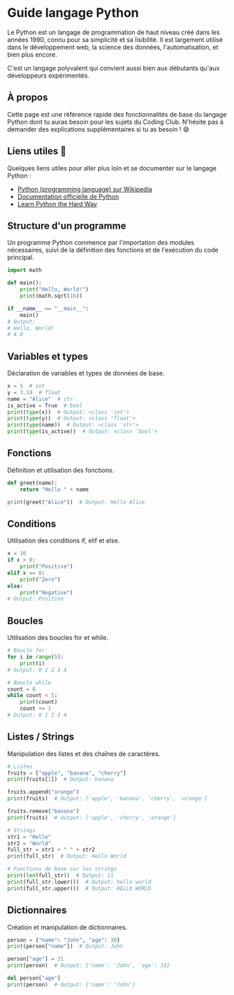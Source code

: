 
# Guide langage Python

Le Python est un langage de programmation de haut niveau créé dans les années 1990, connu pour sa simplicité et sa lisibilité. Il est largement utilisé dans le développement web, la science des données, l'automatisation, et bien plus encore.

C'est un langage polyvalent qui convient aussi bien aux débutants qu'aux développeurs expérimentés.

## À propos

Cette page est une référence rapide des fonctionnalités de base du langage Python dont tu auras besoin pour les sujets du Coding Club. N'hésite pas à demander des explications supplémentaires si tu as besoin ! 😄

## Liens utiles 🔗

Quelques liens utiles pour aller plus loin et se documenter sur le langage Python :
- [Python (programming language) sur Wikipedia](https://fr.wikipedia.org/wiki/Python_(langage))
- [Documentation officielle de Python](https://docs.python.org/3/)
- [Learn Python the Hard Way](https://learnpythonthehardway.org/)

## Structure d'un programme
Un programme Python commence par l'importation des modules nécessaires, suivi de la définition des fonctions et de l'exécution du code principal.
```python
import math

def main():
    print("Hello, World!")
    print(math.sqrt(16))

if __name__ == "__main__":
    main()
# Output: 
# Hello, World!
# 4.0
```

## Variables et types
Déclaration de variables et types de données de base.
```python
x = 5  # int
y = 3.14  # float
name = "Alice"  # str
is_active = True  # bool
print(type(x))  # Output: <class 'int'>
print(type(y))  # Output: <class 'float'>
print(type(name))  # Output: <class 'str'>
print(type(is_active))  # Output: <class 'bool'>
```

## Fonctions
Définition et utilisation des fonctions.
```python
def greet(name):
    return "Hello " + name

print(greet("Alice"))  # Output: Hello Alice
```

## Conditions
Utilisation des conditions if, elif et else.
```python
x = 10
if x > 0:
    print("Positive")
elif x == 0:
    print("Zero")
else:
    print("Negative")
# Output: Positive
```

## Boucles
Utilisation des boucles for et while.
```python
# Boucle for
for i in range(5):
    print(i)
# Output: 0 1 2 3 4

# Boucle while
count = 0
while count < 5:
    print(count)
    count += 1
# Output: 0 1 2 3 4
```

## Listes / Strings
Manipulation des listes et des chaînes de caractères.
```python
# Listes
fruits = ["apple", "banana", "cherry"]
print(fruits[1])  # Output: banana

fruits.append("orange")
print(fruits)  # Output: ['apple', 'banana', 'cherry', 'orange']

fruits.remove("banana")
print(fruits)  # Output: ['apple', 'cherry', 'orange']

# Strings
str1 = "Hello"
str2 = "World"
full_str = str1 + " " + str2
print(full_str)  # Output: Hello World

# Fonctions de base sur les strings
print(len(full_str))  # Output: 11
print(full_str.lower())  # Output: hello world
print(full_str.upper())  # Output: HELLO WORLD
```

## Dictionnaires
Création et manipulation de dictionnaires.
```python
person = {"name": "John", "age": 30}
print(person["name"])  # Output: John

person["age"] = 31
print(person)  # Output: {'name': 'John', 'age': 31}

del person["age"]
print(person)  # Output: {'name': 'John'}
```
